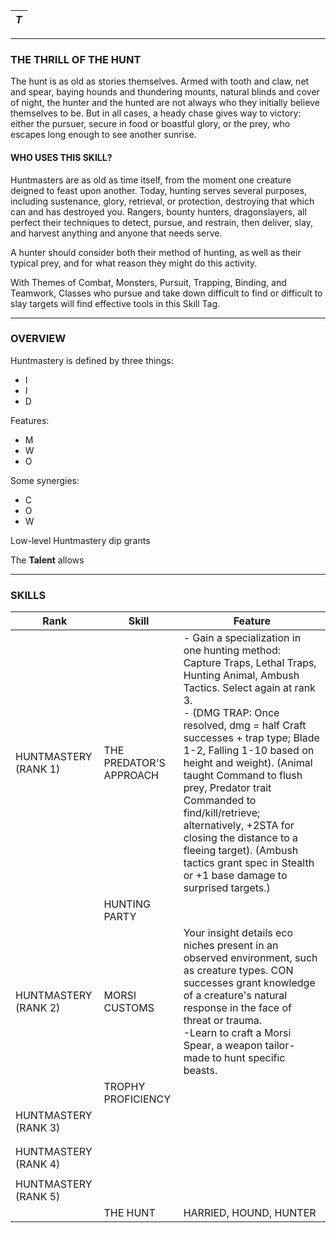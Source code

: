
| *T* |
| --- |

________________________
### THE THRILL OF THE HUNT

The hunt is as old as stories themselves. Armed with tooth and claw, net and spear, baying hounds and thundering mounts, natural blinds and cover of night, the hunter and the hunted are not always who they initially believe themselves to be. But in all cases, a heady chase gives way to victory: either the pursuer, secure in food or boastful glory, or the prey, who escapes long enough to see another sunrise.

#### WHO USES THIS SKILL?

Huntmasters are as old as time itself, from the moment one creature deigned to feast upon another. Today, hunting serves several purposes, including sustenance, glory, retrieval, or protection, destroying that which can and has destroyed you. Rangers, bounty hunters, dragonslayers, all perfect their techniques to detect, pursue, and restrain, then deliver, slay, and harvest anything and anyone that needs serve.

A hunter should consider both their method of hunting, as well as their typical prey, and for what reason they might do this activity.

With Themes of Combat, Monsters, Pursuit, Trapping, Binding, and Teamwork, Classes who pursue and take down difficult to find or difficult to slay targets will find effective tools in this Skill Tag.

---
### OVERVIEW

Huntmastery is defined by three things:
- I
- I
- D

Features:
- M
- W
- O

Some synergies:
- C
- O
- W

Low-level Huntmastery dip grants 


The **Talent** allows 

---
### SKILLS

| Rank                 | Skill                   | Feature                                                                                                                                                                                                                                                                                                                                                                                                                                                                                                  |
| -------------------- | ----------------------- | -------------------------------------------------------------------------------------------------------------------------------------------------------------------------------------------------------------------------------------------------------------------------------------------------------------------------------------------------------------------------------------------------------------------------------------------------------------------------------------------------------- |
| HUNTMASTERY (RANK 1) | THE PREDATOR'S APPROACH | - Gain a specialization in one hunting method: Capture Traps, Lethal Traps, Hunting Animal, Ambush Tactics. Select again at rank 3.<br>- (DMG TRAP: Once resolved, dmg = half Craft successes + trap type; Blade 1-2, Falling 1-10 based on height and weight). (Animal taught Command to flush prey, Predator trait Commanded to find/kill/retrieve; alternatively, +2STA for closing the distance to a fleeing target). (Ambush tactics grant spec in Stealth or +1 base damage to surprised targets.) |
|                      | HUNTING PARTY           |                                                                                                                                                                                                                                                                                                                                                                                                                                                                                                          |
| HUNTMASTERY (RANK 2) | MORSI CUSTOMS           | Your insight details eco niches present in an observed environment, such as creature types. CON successes grant knowledge of a creature's natural response in the face of threat or trauma.<br>-Learn to craft a Morsi Spear, a weapon tailor-made to hunt specific beasts.                                                                                                                                                                                                                              |
|                      | TROPHY PROFICIENCY      |                                                                                                                                                                                                                                                                                                                                                                                                                                                                                                          |
| HUNTMASTERY (RANK 3) |                         |                                                                                                                                                                                                                                                                                                                                                                                                                                                                                                          |
|                      |                         |                                                                                                                                                                                                                                                                                                                                                                                                                                                                                                          |
|                      |                         |                                                                                                                                                                                                                                                                                                                                                                                                                                                                                                          |
| HUNTMASTERY (RANK 4) |                         |                                                                                                                                                                                                                                                                                                                                                                                                                                                                                                          |
|                      |                         |                                                                                                                                                                                                                                                                                                                                                                                                                                                                                                          |
| HUNTMASTERY (RANK 5) |                         |                                                                                                                                                                                                                                                                                                                                                                                                                                                                                                          |
|                      | THE HUNT                | HARRIED, HOUND, HUNTER                                                                                                                                                                                                                                                                                                                                                                                                                                                                                   |
